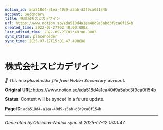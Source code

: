 ```yaml
---
notion_id: ada518d4-a1ea-40d9-a5ab-d3f9ca0f154b
account: Secondary
title: 株式会社スピカデザイン
url: https://www.notion.so/ada518d4a1ea40d9a5abd3f9ca0f154b
created_time: 2022-05-27T02:40:00.000Z
last_edited_time: 2022-05-27T02:49:00.000Z
sync_status: placeholder
sync_time: 2025-07-12T15:01:47.490688
---
```


# 株式会社スピカデザイン

*🔄 This is a placeholder file from Notion Secondary account.*

**Original URL**: https://www.notion.so/ada518d4a1ea40d9a5abd3f9ca0f154b

**Status**: Content will be synced in a future update.

**Page ID**: `ada518d4-a1ea-40d9-a5ab-d3f9ca0f154b`

---

*Generated by Obsidian-Notion sync at 2025-07-12 15:01:47*
